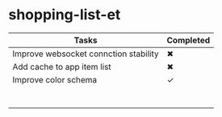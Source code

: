 # shopping-list-et

| Tasks  | Completed |
| ------------- | ------------- |
| Improve websocket connction stability  | &#10006;  |
| Add cache to app item list  | &#10006;  |
| Improve color schema              |    &#10003;           |
|               |               |
|               |               |
|               |               |
|               |               |
|               |               |
|               |               |
|               |               |

